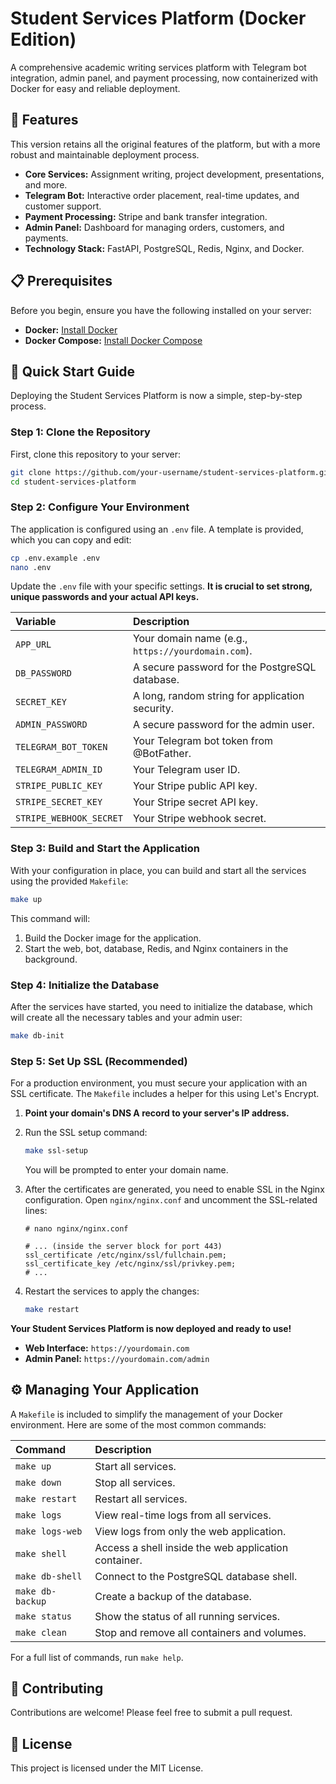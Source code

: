 # Student Services Platform (Docker Edition)

A comprehensive academic writing services platform with Telegram bot integration, admin panel, and payment processing, now containerized with Docker for easy and reliable deployment.

## 🚀 Features

This version retains all the original features of the platform, but with a more robust and maintainable deployment process.

- **Core Services:** Assignment writing, project development, presentations, and more.
- **Telegram Bot:** Interactive order placement, real-time updates, and customer support.
- **Payment Processing:** Stripe and bank transfer integration.
- **Admin Panel:** Dashboard for managing orders, customers, and payments.
- **Technology Stack:** FastAPI, PostgreSQL, Redis, Nginx, and Docker.

## 📋 Prerequisites

Before you begin, ensure you have the following installed on your server:

- **Docker:** [Install Docker](https://docs.docker.com/engine/install/)
- **Docker Compose:** [Install Docker Compose](https://docs.docker.com/compose/install/)

## 🚀 Quick Start Guide

Deploying the Student Services Platform is now a simple, step-by-step process.

### Step 1: Clone the Repository

First, clone this repository to your server:

```bash
git clone https://github.com/your-username/student-services-platform.git
cd student-services-platform
```

### Step 2: Configure Your Environment

The application is configured using an `.env` file. A template is provided, which you can copy and edit:

```bash
cp .env.example .env
nano .env
```

Update the `.env` file with your specific settings. **It is crucial to set strong, unique passwords and your actual API keys.**

| Variable | Description |
| :--- | :--- |
| `APP_URL` | Your domain name (e.g., `https://yourdomain.com`). |
| `DB_PASSWORD` | A secure password for the PostgreSQL database. |
| `SECRET_KEY` | A long, random string for application security. |
| `ADMIN_PASSWORD` | A secure password for the admin user. |
| `TELEGRAM_BOT_TOKEN` | Your Telegram bot token from @BotFather. |
| `TELEGRAM_ADMIN_ID` | Your Telegram user ID. |
| `STRIPE_PUBLIC_KEY` | Your Stripe public API key. |
| `STRIPE_SECRET_KEY` | Your Stripe secret API key. |
| `STRIPE_WEBHOOK_SECRET` | Your Stripe webhook secret. |

### Step 3: Build and Start the Application

With your configuration in place, you can build and start all the services using the provided `Makefile`:

```bash
make up
```

This command will:

1.  Build the Docker image for the application.
2.  Start the web, bot, database, Redis, and Nginx containers in the background.

### Step 4: Initialize the Database

After the services have started, you need to initialize the database, which will create all the necessary tables and your admin user:

```bash
make db-init
```

### Step 5: Set Up SSL (Recommended)

For a production environment, you must secure your application with an SSL certificate. The `Makefile` includes a helper for this using Let's Encrypt.

1.  **Point your domain's DNS A record to your server's IP address.**

2.  Run the SSL setup command:

    ```bash
    make ssl-setup
    ```

    You will be prompted to enter your domain name.

3.  After the certificates are generated, you need to enable SSL in the Nginx configuration. Open `nginx/nginx.conf` and uncomment the SSL-related lines:

    ```nginx
    # nano nginx/nginx.conf

    # ... (inside the server block for port 443)
    ssl_certificate /etc/nginx/ssl/fullchain.pem;
    ssl_certificate_key /etc/nginx/ssl/privkey.pem;
    # ...
    ```

4.  Restart the services to apply the changes:

    ```bash
    make restart
    ```

**Your Student Services Platform is now deployed and ready to use!**

- **Web Interface:** `https://yourdomain.com`
- **Admin Panel:** `https://yourdomain.com/admin`

## ⚙️ Managing Your Application

A `Makefile` is included to simplify the management of your Docker environment. Here are some of the most common commands:

| Command | Description |
| :--- | :--- |
| `make up` | Start all services. |
| `make down` | Stop all services. |
| `make restart` | Restart all services. |
| `make logs` | View real-time logs from all services. |
| `make logs-web` | View logs from only the web application. |
| `make shell` | Access a shell inside the web application container. |
| `make db-shell` | Connect to the PostgreSQL database shell. |
| `make db-backup` | Create a backup of the database. |
| `make status` | Show the status of all running services. |
| `make clean` | Stop and remove all containers and volumes. |

For a full list of commands, run `make help`.

## 🤝 Contributing

Contributions are welcome! Please feel free to submit a pull request.

## 📄 License

This project is licensed under the MIT License.

